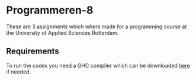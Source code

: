 # Programmeren-8

These are 3 assignments which where made for a programming course at the University of Applied Sciences Rotterdam.

## Requirements

To run the codes you need a GHC compiler which can be downloaded [here](https://www.haskell.org/downloads/) if needed.
